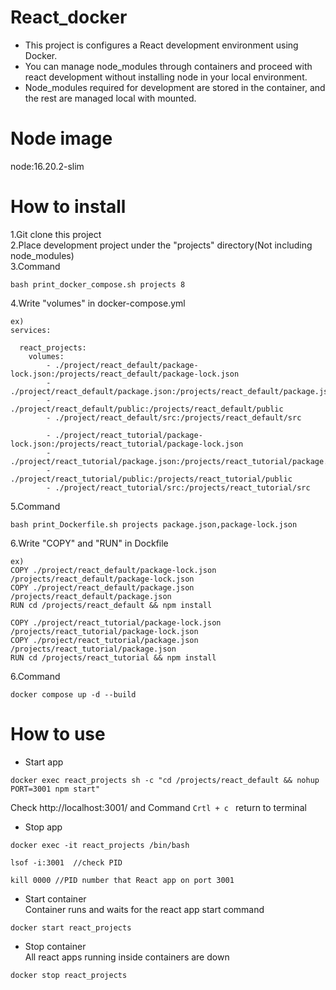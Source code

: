 # React_docker
- This project is configures a React development environment using Docker.  
- You can manage node_modules through containers and proceed with react development without installing node in your local environment.
- Node_modules required for development are stored in the container, and the rest are managed local with mounted.

# Node image
node:16.20.2-slim

# How to install
1.Git clone this project  
2.Place development project under the "projects" directory(Not including node_modules)  
3.Command 
```
bash print_docker_compose.sh projects 8
```   
4.Write "volumes" in docker-compose.yml  
```
ex)
services:
  
  react_projects:
    volumes:
        - ./project/react_default/package-lock.json:/projects/react_default/package-lock.json
        - ./project/react_default/package.json:/projects/react_default/package.json
        - ./project/react_default/public:/projects/react_default/public
        - ./project/react_default/src:/projects/react_default/src

        - ./project/react_tutorial/package-lock.json:/projects/react_tutorial/package-lock.json
        - ./project/react_tutorial/package.json:/projects/react_tutorial/package.json
        - ./project/react_tutorial/public:/projects/react_tutorial/public
        - ./project/react_tutorial/src:/projects/react_tutorial/src
```   
5.Command 
```
bash print_Dockerfile.sh projects package.json,package-lock.json
```  
6.Write "COPY" and "RUN" in Dockfile  
```
ex)
COPY ./project/react_default/package-lock.json /projects/react_default/package-lock.json
COPY ./project/react_default/package.json /projects/react_default/package.json
RUN cd /projects/react_default && npm install

COPY ./project/react_tutorial/package-lock.json /projects/react_tutorial/package-lock.json
COPY ./project/react_tutorial/package.json /projects/react_tutorial/package.json
RUN cd /projects/react_tutorial && npm install
```
6.Command 
```
docker compose up -d --build
```  

# How to use  
- Start app  
 ```
 docker exec react_projects sh -c "cd /projects/react_default && nohup PORT=3001 npm start"
 ```   
 Check http://localhost:3001/ and Command ```Crtl + c ```  return to terminal 
- Stop app  
```
docker exec -it react_projects /bin/bash 
```   
```
lsof -i:3001  //check PID
```  
```
kill 0000 //PID number that React app on port 3001
```

- Start container  
Container runs and waits for the react app start command  
```
docker start react_projects
```  
- Stop container  
All react apps running inside containers are down  
```
docker stop react_projects
```  
